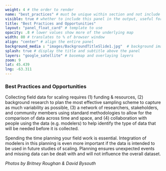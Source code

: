 ```yaml
---
weight: 4 # the order to render
name: "best_practices" # must be unique within section and not include special characters
visible: true # whether to include this panel in the output, useful for testing
title: "Best Practices and Opportunities"
layout: "panel_float_card" # template to use
opacity: .8 # lower values show more of the underlying map
width: 80 # translates to % of browser window
align: "center" # align the entire panel
background_media : "images/BackgroundTitleSlide1.jpg"  # background image rendered behind the panel, covering map
splash: true # display the title and subtitle above the panel
layers: "google_satellite" # basemap and overlaying layers
zoom: 9
lat: 45.439
lng: -63.311
---
```


### Best Practices and Opportunities
Collecting field data for scaling requires (1) funding & resources, (2) background research to plan the most effective sampling scheme to capture as much variability as possible, (3) a network of researchers, stakeholders, and community members using standard methodologies to allow for the comparison of data across time and space, and (4) collaboration with people using the data (e.g. modelers) to help identify the type of data that will be needed before it is collected. 

Spending the time planning your field work is essential. Integration of modelers in this planning is even more important if the data is intended to be used in future studies of scaling. Planning ensures unexpected events and missing data can be dealt with and will not influence the overall dataset. 

*Photos by Britney Roughan & David Bysouth*

<!--- Britney given instruction on what shp to use here: https://docs.google.com/document/d/1UHZfDVqn3GXgsXRaUJjF5mzvDAjjFpLBJBNfwnIFeyA/edit --->


